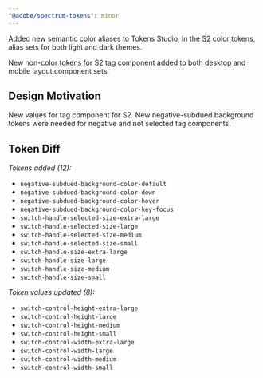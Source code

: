 ```yaml
---
"@adobe/spectrum-tokens": minor
---
```


Added new semantic color aliases to Tokens Studio, in the S2 color tokens, alias sets for both light and dark themes.

New non-color tokens for S2 tag component added to both desktop and mobile layout.component sets.

## Design Motivation

New values for tag component for S2. New negative-subdued background tokens were needed for negative and not selected tag components.

## Token Diff

_Tokens added (12):_

- `negative-subdued-background-color-default`
- `negative-subdued-background-color-down`
- `negative-subdued-background-color-hover`
- `negative-subdued-background-color-key-focus`
- `switch-handle-selected-size-extra-large`
- `switch-handle-selected-size-large`
- `switch-handle-selected-size-medium`
- `switch-handle-selected-size-small`
- `switch-handle-size-extra-large`
- `switch-handle-size-large`
- `switch-handle-size-medium`
- `switch-handle-size-small`

_Token values updated (8):_

- `switch-control-height-extra-large`
- `switch-control-height-large`
- `switch-control-height-medium`
- `switch-control-height-small`
- `switch-control-width-extra-large`
- `switch-control-width-large`
- `switch-control-width-medium`
- `switch-control-width-small`
